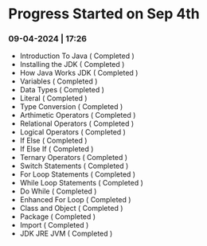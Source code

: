 # Progress Started on Sep 4th

### 09-04-2024 | 17:26

- Introduction To Java ( Completed )
- Installing the JDK ( Completed )
- How Java Works JDK ( Completed )
- Variables ( Completed )
- Data Types ( Completed )
- Literal ( Completed )
- Type Conversion ( Completed )
- Arthimetic Operators ( Completed )
- Relational Operators ( Completed )
- Logical Operators ( Completed )
- If Else ( Completed )
- If Else If ( Completed )
- Ternary Operators ( Completed )
- Switch Statements ( Completed )
- For Loop Statements ( Completed )
- While Loop Statements ( Completed )
- Do While ( Completed )
- Enhanced For Loop ( Completed )
- Class and Object ( Completed )
- Package ( Completed )
- Import ( Completed )
- JDK JRE JVM ( Completed )